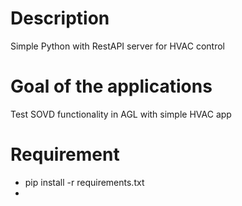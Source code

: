 # Description
Simple Python with RestAPI server for HVAC control

# Goal of the applications
Test SOVD functionality in AGL with simple HVAC app


# Requirement
- pip install -r requirements.txt
- 